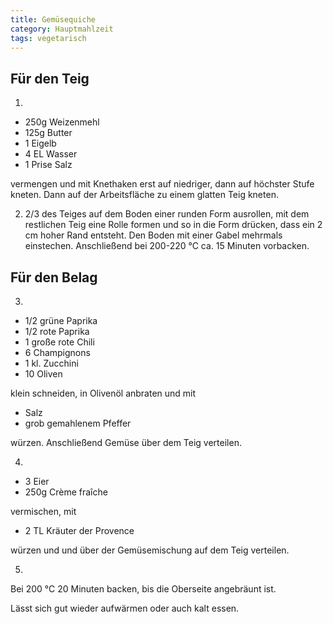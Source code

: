 ```yaml
---
title: Gemüsequiche
category: Hauptmahlzeit
tags: vegetarisch
---
```


## Für den Teig

1.

- 250g Weizenmehl
- 125g Butter
- 1 Eigelb
- 4 EL Wasser
- 1 Prise Salz

vermengen und mit Knethaken erst auf niedriger, dann auf höchster Stufe kneten.
Dann auf der Arbeitsfläche zu einem glatten Teig kneten.

2.  2/3 des Teiges auf dem Boden einer runden Form ausrollen, mit dem restlichen
    Teig eine Rolle formen und so in die Form drücken, dass ein 2 cm hoher Rand
    entsteht. Den Boden mit einer Gabel mehrmals einstechen. Anschließend bei
    200-220 °C ca. 15 Minuten vorbacken.

## Für den Belag

3.

- 1/2 grüne Paprika
- 1/2 rote Paprika
- 1 große rote Chili
- 6 Champignons
- 1 kl. Zucchini
- 10 Oliven

klein schneiden, in Olivenöl anbraten und mit

- Salz
- grob gemahlenem Pfeffer

würzen. Anschließend Gemüse über dem Teig verteilen.

4.

- 3 Eier
- 250g Crème fraîche

vermischen, mit

- 2 TL Kräuter der Provence

würzen und und über der Gemüsemischung auf dem Teig verteilen.

5.

Bei 200 °C 20 Minuten backen, bis die Oberseite angebräunt ist.

Lässt sich gut wieder aufwärmen oder auch kalt essen.
